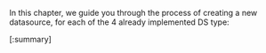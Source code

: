 In this chapter, we guide you through the process of creating a new datasource, for each of the 4 already implemented DS type:

[:summary]